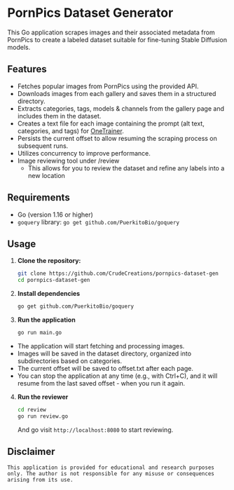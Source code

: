 # PornPics Dataset Generator

This Go application scrapes images and their associated metadata from PornPics to create a labeled dataset suitable for fine-tuning Stable Diffusion models.

## Features

- Fetches popular images from PornPics using the provided API.
- Downloads images from each gallery and saves them in a structured directory.
- Extracts categories, tags, models & channels from the gallery page and includes them in the dataset.
- Creates a text file for each image containing the prompt (alt text, categories, and tags) for [OneTrainer](https://github.com/Nerogar/OneTrainer).
- Persists the current offset to allow resuming the scraping process on subsequent runs.
- Utilizes concurrency to improve performance.
- Image reviewing tool under /review
    - This allows for you to review the dataset and refine any labels into a new location

## Requirements

- Go (version 1.16 or higher)
- `goquery` library: `go get github.com/PuerkitoBio/goquery`

## Usage

1. **Clone the repository:**

   ```bash
   git clone https://github.com/CrudeCreations/pornpics-dataset-gen
   cd pornpics-dataset-gen
   ```

2. **Install dependencies**

    ```bash
    go get github.com/PuerkitoBio/goquery
    ```

3. **Run the application**

    ```bash
    go run main.go
    ```
- The application will start fetching and processing images.
- Images will be saved in the dataset directory, organized into subdirectories based on categories.
- The current offset will be saved to offset.txt after each page.
- You can stop the application at any time (e.g., with Ctrl+C), and it will resume from the last saved offset - when you run it again.

4. **Run the reviewer**
    ```bash
    cd review
    go run review.go
    ```

    And go visit `http://localhost:8080` to start reviewing.
    
## Disclaimer
`This application is provided for educational and research purposes only. The author is not responsible for any misuse or consequences arising from its use.`